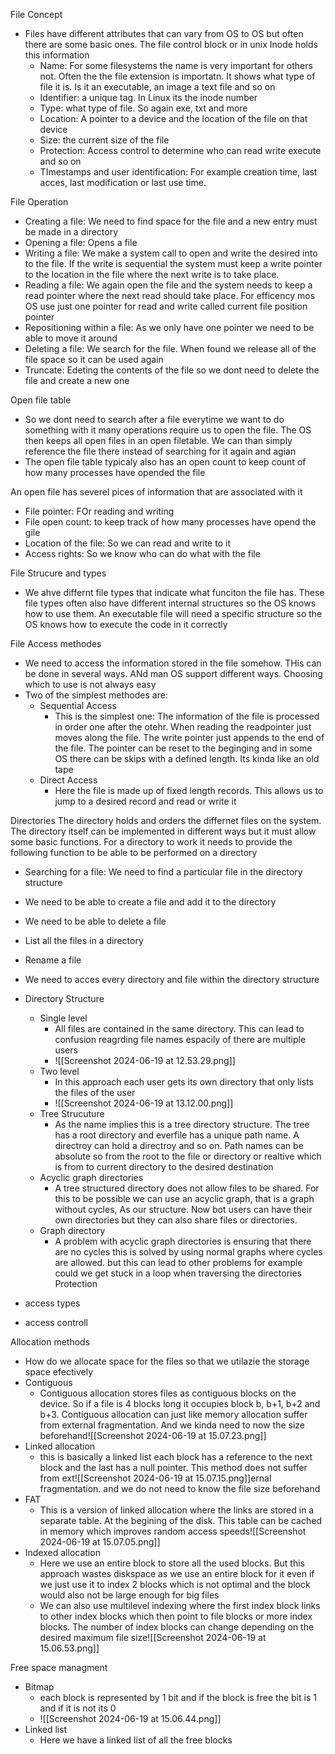 File Concept
- Files have different attributes that can vary from OS to OS but often there are some basic ones. The file control block or in unix Inode holds this information
	- Name: For some filesystems the name is very important for others not. Often the the file extension is importatn. It shows what type of file it is. Is it an executable, an image a text file and so on
	- Identifier: a unique tag. In Linux its the inode number
	- Type: what type of file. So again exe, txt and more
	- Location: A pointer to a device and the location of the file on that device
	- Size: the current size of the file
	- Protection: Access control to determine who can read write execute and so on
	- TImestamps and user identification: For example creation time, last acces, last modification or last use time.

File Operation
- Creating a file: We need to find space for the file and a new entry must be made in a directory
- Opening a file: Opens a file
- Writing a file: We make a system call to open and write the desired into to the file. If the write is sequential the system must keep a write pointer to the location in the file where the next write is to take place.
- Reading a file: We again open the file and the system needs to keep a read pointer where the next read should take place. For efficency mos OS use just one pointer for read and write called current file position pointer
- Repositioning within a file: As we only have one pointer we need to be able to move it around
- Deleting a file: We search for the file. When found we release all of the file space so it can be used again
- Truncate: Edeting the contents of the file so we dont need to delete the file and create a new one

Open file table
- So we dont need to search after a file everytime we want to do something with it many operations require us to open the file. The OS then keeps all open files in an open filetable. We can than simply reference the file there instead of searching for it again and agian
- The open file table typicaly also has an open count to keep count of how many processes have opended the file

An open file has severel pices of information that are associated with it
- File pointer: FOr reading and writing
- File open count: to keep track of how many processes have opend the gile
- Location of the file: So we can read and write to it
- Access rights: So we know who can do what with the file

File Strucure and types
- We ahve differnt file types that indicate what funciton the file has. These file types often also have different internal structures so the OS knows how to use them. An executable file will need a specific structure so the OS knows how to execute the code in it correctly

File Access methodes
- We need to access the information stored in the file somehow. THis can be done in several ways. ANd man OS support different ways. Choosing which to use is not always easy
- Two of the simplest methodes are:
	- Sequential Access
		- This is the simplest one: The information of the file is processed in order one after the otehr. When reading the readpointer just moves along the file. The write pointer just appends to the end of the file. The pointer can be reset to the beginging and in some OS there can be skips with a defined length. Its kinda like an old tape
	- Direct Access
		- Here the file is made up of fixed length records. This allows us to jump to a desired record and read or write it

Directories
The directory holds and orders the differnet files on the system. The directory itself can be implemented in different ways but it must allow some basic functions. For a directory to work it  needs to provide the following function to be able to be performed on a directory
- Searching for a file: We need to find a particular file in the directory structure
- We need to be able to create a file and add it to the directory
- We need to be able to delete a file
- List all the files in a directory
- Rename a file
- We need to acces every directory and file within the directory structure

- Directory Structure
	- Single level
		- All files are contained in the same directory. This can lead to confusion reagrding file names espacily of there are multiple users
		- ![[Screenshot 2024-06-19 at 12.53.29.png]]
	- Two level
		- In this approach each user gets its own directory that only lists the files of the user
		- ![[Screenshot 2024-06-19 at 13.12.00.png]]
	- Tree Strucuture
		- As the name implies this is a tree directory structure. The tree has a root directory and everfile has a unique path name. A directroy can hold a directroy and so on. Path names can be absolute so from the root to the file or directory or realtive which is from to current directory to the desired destination
	- Acyclic graph directories
		- A tree structured directory does not allow files to be shared. For this to be possible we can use an acyclic graph, that is a graph without cycles, As our structure. Now bot users can have their own directories but they can also share files or directories.
	- Graph directory
		- A problem with acyclic graph directories is ensuring that there are no cycles this is solved by using normal graphs where cycles are allowed. but this can lead to other problems for example could we get stuck in a loop when traversing the directories
Protection
- access types
- access  controll


Allocation methods
- How do we allocate space for the files so that we utilazie the storage space efectively
- Contiguous
	- Contiguous allocation stores files as contiguous blocks on the device. So if a file is 4 blocks long it occupies block b, b+1, b+2 and b+3. Contiguous allocation can just like memory allocation suffer from external fragmentation. And we kinda need to now the size beforehand![[Screenshot 2024-06-19 at 15.07.23.png]]
- Linked allocation
	- this is basically a linked list each block has a reference to the next block and the last has a null pointer. This method does not suffer from ext![[Screenshot 2024-06-19 at 15.07.15.png]]ernal fragmentation. and we do not need to know the file size beforehand
- FAT
	- This is a version of linked allocation where the links are stored in a separate table. At the begining of the disk. This table can be cached in memory which improves random access speeds![[Screenshot 2024-06-19 at 15.07.05.png]]
- Indexed allocation
	- Here we use an entire block to store all the used blocks. But this approach wastes diskspace as we use an entire block for it even if we just use it to index 2 blocks which is not optimal and the block would also not be large enough for big files
	- We can also use multilevel indexing where the first index block links to other index blocks which then point to file blocks or more index blocks. The number of index blocks can change depending on the desired maximum file size![[Screenshot 2024-06-19 at 15.06.53.png]]

Free space managment
- Bitmap
	- each block is represented by 1 bit and if the block is free the bit is 1 and if it is not its 0
	- ![[Screenshot 2024-06-19 at 15.06.44.png]]
- Linked list
	- Here we have a linked list of all the free blocks